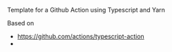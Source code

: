 Template for a Github Action using Typescript and Yarn

Based on
- https://github.com/actions/typescript-action
- 